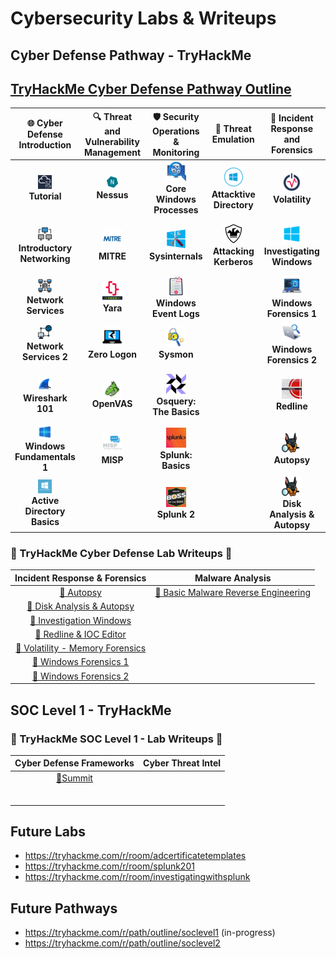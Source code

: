 # Cybersecurity Labs & Writeups 

## Cyber Defense Pathway - TryHackMe

## [TryHackMe Cyber Defense Pathway Outline](https://tryhackme.com/path/outline/blueteam)

|                🌐 **Cyber Defense Introduction**                | 🔍 **Threat and Vulnerability Management** |           🛡️ **Security Operations & Monitoring**            |                  🎯 **Threat Emulation**                  |            🧩 **Incident Response and Forensics**             |                       🦠 **Malware Analysis**                       |
| :-------------------------------------------------------------: | :----------------------------------------: | :-----------------------------------------------------------: | :-------------------------------------------------------: | :-----------------------------------------------------------: | :-----------------------------------------------------------------: |
|                ![](assets/tutorial.png)<br>**Tutorial**                |       ![](assets/nessus.png)<br>**Nessus**        | ![](assets/core-windows-processes.png)<br>**Core Windows Processes** | ![](assets/attacktive-directory.png)<br>**Attacktive Directory** |             ![](assets/volatility.png)<br>**Volatility**             |        ![](assets/history-of-malware.png)<br>**History of Malware**        |
| ![](assets/Introductory-networking.png)<br>**Introductory Networking** |        ![](assets/Mitre.png)<br>**MITRE**         |           ![](assets/sysinternals.png)<br>**Sysinternals**           |   ![](assets/attacking-kerberos.png)<br>**Attacking Kerberos**   |  ![](assets/investigating-windows.png)<br>**Investigating Windows**  |       ![](assets/malware-intro.png)<br>**MAL: Malware Introductory**       |
|        ![](assets/Network-Services.png)<br>**Network Services**        |         ![](assets/yara.png)<br>**Yara**          |     ![](assets/windows-event-logs.png)<br>**Windows Event Logs**     |                                                           |    ![](assets/windows-forensics-1.png)<br>**Windows Forensics 1**    |                ![](assets/strings.png)<br>**MAL: Strings**                 |
|      ![](assets/Network-Services-2.png)<br>**Network Services 2**      |    ![](assets/zerologon.png)<br>**Zero Logon**    |                 ![](assets/sysmon.png)<br>**Sysmon**                 |                                                           |    ![](assets/windows-forensics-2.png)<br>**Windows Forensics 2**    | ![](assets/basic-malware-reverse-engineering.jpeg)<br>**Basic Malware RE** |
|           ![](assets/Wireshark-101.png)<br>**Wireshark 101**           |      ![](assets/OpenVas.png)<br>**OpenVAS**       |    ![](assets/osquery-the-basics.png)<br>**Osquery: The Basics**     |                                                           |               ![](assets/redline.jpeg)<br>**Redline**                |           ![](assets/REMnux.png)<br>**MAL: REMnux - The Redux**            |
|  ![](assets/Windows-fundamentals-1.png)<br>**Windows Fundamentals 1**  |         ![](assets/misp.png)<br>**MISP**          |         ![](assets/splunk-basics.png)<br>**Splunk: Basics**          |                                                           |                ![](assets/autopsy.png)<br>**Autopsy**                |                                                                     |
| ![](assets/Active-Directory-Basics.png)<br>**Active Directory Basics** |                                            |               ![](assets/Splunk-2.png)<br>**Splunk 2**               |                                                           | ![](assets/disk-analysis-autopsy.png)<br>**Disk Analysis & Autopsy** |                                                                     |

### 📄 TryHackMe Cyber Defense Lab Writeups 📄

|                                                                             **Incident Response & Forensics**                                                                             |                                                                       **Malware Analysis**                                                                        |
| :---------------------------------------------------------------------------------------------------------------------------------------------------------------------------------------: | :---------------------------------------------------------------------------------------------------------------------------------------------------------------: |
|                                          [📝 Autopsy](https://github.com/AustinKruse/Obsidian-Vault/blob/main/Cyber%20Defense%20Labs/Autopsy.md)                                          | [📝 Basic Malware Reverse Engineering](https://github.com/AustinKruse/Obsidian-Vault/blob/main/Cyber%20Defense%20Labs/Basic%20Malware%20Reverse%20Engineering.md) |
|                      [📝 Disk Analysis & Autopsy](https://github.com/AustinKruse/Obsidian-Vault/blob/main/Cyber%20Defense%20Labs/Disk%20Analysis%20%26%20Autopsy.md)                      |                                                                                                                                                                   |
|                           [📝 Investigation Windows](https://github.com/AustinKruse/Obsidian-Vault/blob/main/Cyber%20Defense%20Labs/Investigating%20Windows.md)                           |                                                                                                                                                                   |
|                         [📝 Redline & IOC Editor](https://github.com/AustinKruse/Obsidian-Vault/blob/main/Cyber%20Defense%20Labs/Redline%20%26%20IOC%20Editor.md)                         |                                                                                                                                                                   |
| [📝 Volatility - Memory Forensics](https://github.com/AustinKruse/Obsidian-Vault/blob/main/Cyber%20Defense%20Labs/Volatility%20-%20Memory%20Forensics%20THM%20Walkthrough%20(Windows).md) |                                                                                                                                                                   |
|                            [📝 Windows Forensics 1](https://github.com/AustinKruse/Obsidian-Vault/blob/main/Cyber%20Defense%20Labs/Windows%20Forensics%201.md)                            |                                                                                                                                                                   |
|                            [📝 Windows Forensics 2](https://github.com/AustinKruse/Obsidian-Vault/blob/main/Cyber%20Defense%20Labs/Windows%20Forensics%202.md)                            |                                                                                                                                                                   |
## SOC Level 1 - TryHackMe
### 📄 TryHackMe SOC Level 1 - Lab Writeups 📄
| **Cyber Defense Frameworks** | **Cyber Threat Intel** |
| :--------------------------: | :--------------------: |
|         [📝Summit]()         |                        |
|                              |                        |
|                              |                        |
|                              |                        |
|                              |                        |
|                              |                        |
|                              |                        |


Future Labs
-------------------------------------------------
- https://tryhackme.com/r/room/adcertificatetemplates
- https://tryhackme.com/r/room/splunk201
- https://tryhackme.com/r/room/investigatingwithsplunk

Future Pathways
--------------------------------------------------
- https://tryhackme.com/r/path/outline/soclevel1 (in-progress)
- https://tryhackme.com/r/path/outline/soclevel2

